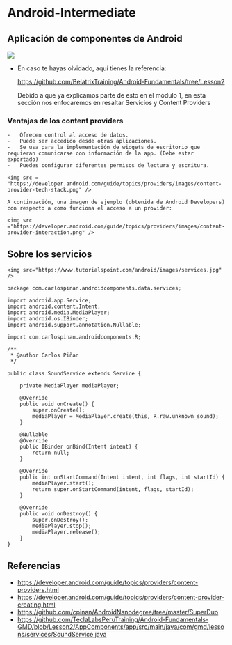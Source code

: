# Android-Intermediate

## Aplicación de componentes de Android

<img src="https://image.slidesharecdn.com/android1-10-110913042326-phpapp01/95/android-services-3-728.jpg?cb=1315887904" />

 - En caso te hayas olvidado, aquí tienes la referencia: 

 	https://github.com/BelatrixTraining/Android-Fundamentals/tree/Lesson2

 	Debido a que ya explicamos parte de esto en el módulo 1, en esta sección
 	nos enfocaremos en resaltar Servicios y Content Providers

  ### Ventajas de los content providers

  	-	Ofrecen control al acceso de datos.
  	-	Puede ser accedido desde otras aplicaciones.
  	-	Se usa para la implementación de widgets de escritorio que requieran comunicarse con información de la app. (Debe estar exportado)
  	-	Puedes configurar diferentes permisos de lectura y escritura.

  	<img src = "https://developer.android.com/guide/topics/providers/images/content-provider-tech-stack.png" />

  	A continuación, una imagen de ejemplo (obtenida de Android Developers) con respecto a como funciona el acceso a un provider:

  	<img src ="https://developer.android.com/guide/topics/providers/images/content-provider-interaction.png" />

  ## Sobre los servicios

  	<img src="https://www.tutorialspoint.com/android/images/services.jpg" />

```
package com.carlospinan.androidcomponents.data.services;

import android.app.Service;
import android.content.Intent;
import android.media.MediaPlayer;
import android.os.IBinder;
import android.support.annotation.Nullable;

import com.carlospinan.androidcomponents.R;

/**
 * @author Carlos Piñan
 */

public class SoundService extends Service {

    private MediaPlayer mediaPlayer;

    @Override
    public void onCreate() {
        super.onCreate();
        mediaPlayer = MediaPlayer.create(this, R.raw.unknown_sound);
    }

    @Nullable
    @Override
    public IBinder onBind(Intent intent) {
        return null;
    }

    @Override
    public int onStartCommand(Intent intent, int flags, int startId) {
        mediaPlayer.start();
        return super.onStartCommand(intent, flags, startId);
    }

    @Override
    public void onDestroy() {
        super.onDestroy();
        mediaPlayer.stop();
        mediaPlayer.release();
    }
}

```	 

## Referencias

  - https://developer.android.com/guide/topics/providers/content-providers.html
  - https://developer.android.com/guide/topics/providers/content-provider-creating.html
  - https://github.com/cpinan/AndroidNanodegree/tree/master/SuperDuo
  - https://github.com/TeclaLabsPeruTraining/Android-Fundamentals-GMD/blob/Lesson2/AppComponents/app/src/main/java/com/gmd/lessons/services/SoundService.java
